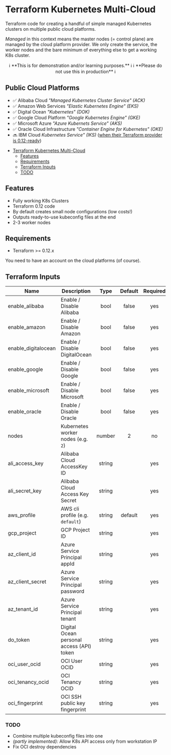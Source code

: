 # Terraform Kubernetes Multi-Cloud

Terraform code for creating a handful of simple managed Kubernetes clusters on multiple public cloud platforms.

_Managed_ in this context means the master nodes (= control plane) are managed by the cloud platform provider. We only create the service, the worker nodes and the bare minimum of everything else to get a working K8s cluster.

<center>
ℹ️ **This is for demonstration and/or learning purposes.** ℹ️
ℹ️ **Please do not use this in production** ℹ️
</center>

## Public Cloud Platforms

* ✅ Alibaba Cloud _"Managed Kubernetes Cluster Service" (ACK)_
* ✅ Amazon Web Services _"Elastic Kubernetes Engine" (EKS)_
* ✅ Digital Ocean _"Kubernetes" (DOK)_
* ✅ Google Cloud Platform _"Google Kubernetes Engine" (GKE)_
* ✅ Microsoft Azure _"Azure Kubernets Service" (AKS)_
* ✅ Oracle Cloud Infrastructure _"Container Engine for Kubernetes" (OKE)_
* 🔜 IBM Cloud _Kubernetes Service" (IKS)_ ([when their Terraform provider is 0.12-ready](https://github.com/IBM-Cloud/terraform-provider-ibm/pull/423))


- [Terraform Kubernetes Multi-Cloud](#Terraform-Kubernetes-Multi-Cloud)
    - [Features](#Features)
  - [Requirements](#Requirements)
  - [Terraform Inputs](#Terraform-Inputs)
  - [TODO](#TODO)


## Features

* Fully working K8s Clusters
* Terraform 0.12 code
* By default creates small node configurations (low costs!)
* Outputs ready-to-use kubeconfig files at the end
* 2-3 worker nodes


## Requirements

* Terraform >= 0.12.x

You need to have an account on the cloud platforms (of course).


## Terraform Inputs

| Name | Description | Type | Default | Required |
|------|-------------|:----:|:-----:|:-----:|
| enable_alibaba | Enable / Disable Alibaba | bool | false | yes |
| enable_amazon | Enable / Disable Amazon | bool | false | yes |
| enable_digitalocean | Enable / Disable DigitalOcean | bool | false | yes |
| enable_google | Enable / Disable Google | bool | false | yes |
| enable_microsoft | Enable / Disable Microsoft | bool | false | yes |
| enable_oracle | Enable / Disable Oracle | bool | false | yes |
| nodes | Kubernetes worker nodes (e.g. `2`) | number | 2 | no |
| ali_access_key | Alibaba Cloud AccessKey ID | string |  | yes |
| ali_secret_key | Alibaba Cloud Access Key Secret | string |  | yes |
| aws_profile | AWS cli profile (e.g. `default`) | string | default | yes |
| gcp_project | GCP Project ID | string |  | yes |
| az_client_id | Azure Service Principal appId | string |  | yes |
| az_client_secret | Azure Service Principal password | string |  | yes |
| az_tenant_id | Azure Service Principal tenant | string |  | yes |
| do_token | Digital Ocean personal access (API) token | string |  | yes |
| oci_user_ocid | OCI User OCID | string |  | yes |
| oci_tenancy_ocid | OCI Tenancy OCID | string |  | yes |
| oci_fingerprint | OCI SSH public key fingerprint | string |  | yes |


### TODO

* Combine multiple kubeconfig files into one
* _(partly implemented):_ Allow K8s API access only from workstation IP 
* Fix OCI destroy dependencies
